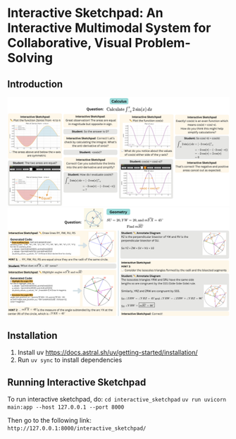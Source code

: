 # Interactive Sketchpad: An Interactive Multimodal System for Collaborative, Visual Problem-Solving

## Introduction
![Calculus Teaser](assets/teaser_calculus.png)
![Geometry Teaser](assets/teaser_geometry.png)

## Installation
1. Install uv https://docs.astral.sh/uv/getting-started/installation/
2. Run `uv sync` to install dependencies

## Running Interactive Sketchpad
To run interactive sketchpad, do:
`cd interactive_sketchpad`
`uv run uvicorn main:app --host 127.0.0.1 --port 8000`

Then go to the following link:
`http://127.0.0.1:8000/interactive_sketchpad/`
